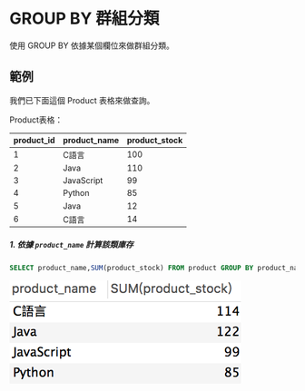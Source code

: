 # GROUP BY 群組分類
使用 GROUP BY 依據某個欄位來做群組分類。

## 範例
我們已下面這個 Product 表格來做查詢。

Product表格：

|product_id|product_name|product_stock|
| -------- | ---------- | ----------- |
| 1 | C語言 |100|
| 2 | Java |110|
| 3 | JavaScript |99|
| 4 | Python |85|
| 5 | Java |12|
| 6 | C語言 |14|


##### 1. 依據 `product_name` 計算該類庫存

```sql
SELECT product_name,SUM(product_stock) FROM product GROUP BY product_name
```

![](/assets/img14-1.png)